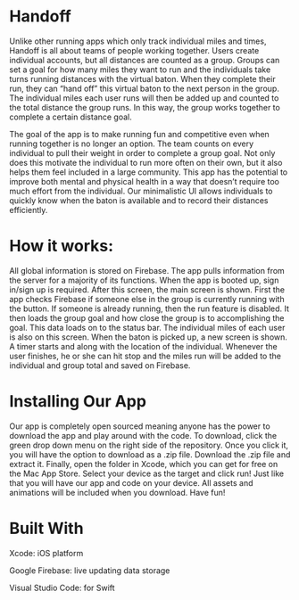 # Handoff

Unlike other running apps which only track individual miles and times, Handoff is all about teams of people working together. Users create individual accounts, but all distances are counted as a group. Groups can set a goal for how many miles they want to run and the individuals take turns running distances with the virtual baton. When they complete their run, they can “hand off” this virtual baton to the next person in the group. The individual miles each user runs will then be added up and counted to the total distance the group runs. In this way, the group works together to complete a certain distance goal. 

The goal of the app is to make running fun and competitive even when running together is no longer an option. The team counts on every individual to pull their weight in order to complete a group goal. Not only does this motivate the individual to run more often on their own, but it also helps them feel included in a large community. This app has the potential to improve both mental and physical health in a way that doesn’t require too much effort from the individual. Our minimalistic UI allows individuals to quickly know when the baton is available and to record their distances efficiently. 


# How it works: 

All global information is stored on Firebase. The app pulls information from the server for a majority of its functions. When the app is booted up, sign in/sign up is required. After this screen, the main screen is shown. First the app checks Firebase if someone else in the group is currently running with the button. If someone is already running, then the run feature is disabled. It then loads the group goal and how close the group is to accomplishing the goal. This data loads on to the status bar. The individual miles of each user is also on this screen. When the baton is picked up, a new screen is shown. A timer starts and along with the location of the individual. Whenever the user finishes, he or she can hit stop and the miles run will be added to the individual and group total and saved on Firebase. 

# Installing Our App

Our app is completely open sourced meaning anyone has the power to download the app and play around with the code. To download, click the green drop down menu on the right side of the repository. Once you click it, you will have the option to download as a .zip file. Download the .zip file and extract it. Finally, open the folder in Xcode, which you can get for free on the Mac App Store. Select your device as the target and click run! Just like that you will have our app and code on your device. All assets and animations will be included when you download. Have fun!



# Built With

Xcode: iOS platform 

Google Firebase: live updating data storage 

Visual Studio Code: for Swift 
